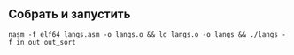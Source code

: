 ## Собрать и запустить

`nasm -f elf64 langs.asm -o langs.o && ld langs.o -o langs && ./langs -f in out out_sort`